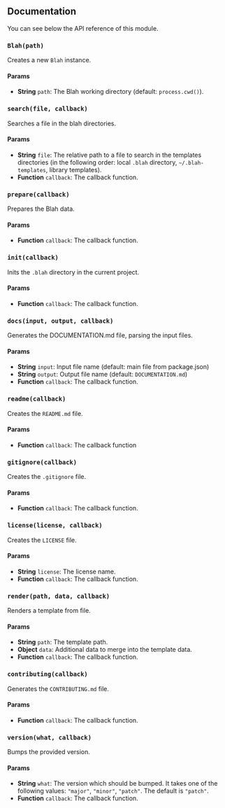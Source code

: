 ## Documentation
You can see below the API reference of this module.

### `Blah(path)`
Creates a new `Blah` instance.

#### Params
- **String** `path`: The Blah working directory (default: `process.cwd()`).

### `search(file, callback)`
Searches a file in the blah directories.

#### Params
- **String** `file`: The relative path to a file to search in the templates directories (in the following order: local `.blah` directory,
`~/.blah-templates`, library templates).
- **Function** `callback`: The callback function.

### `prepare(callback)`
Prepares the Blah data.

#### Params
- **Function** `callback`: The callback function.

### `init(callback)`
Inits the `.blah` directory in the current project.

#### Params
- **Function** `callback`: The callback function.

### `docs(input, output, callback)`
Generates the DOCUMENTATION.md file, parsing the input files.

#### Params
- **String** `input`: Input file name (default: main file from package.json)
- **String** `output`: Output file name (default: `DOCUMENTATION.md`)
- **Function** `callback`: The callback function.

### `readme(callback)`
Creates the `README.md` file.

#### Params
- **Function** `callback`: The callback function

### `gitignore(callback)`
Creates the `.gitignore` file.

#### Params
- **Function** `callback`: The callback function.

### `license(license, callback)`
Creates the `LICENSE` file.

#### Params
- **String** `license`: The license name.
- **Function** `callback`: The callback function.

### `render(path, data, callback)`
Renders a template from file.

#### Params
- **String** `path`: The template path.
- **Object** `data`: Additional data to merge into the template data.
- **Function** `callback`: The callback function.

### `contributing(callback)`
Generates the `CONTRIBUTING.md` file.

#### Params
- **Function** `callback`: The callback function.

### `version(what, callback)`
Bumps the provided version.

#### Params
- **String** `what`: The version which should be bumped. It takes one of the following values: `"major"`, `"minor"`, `"patch"`. The default is `"patch"`.
- **Function** `callback`: The callback function.


